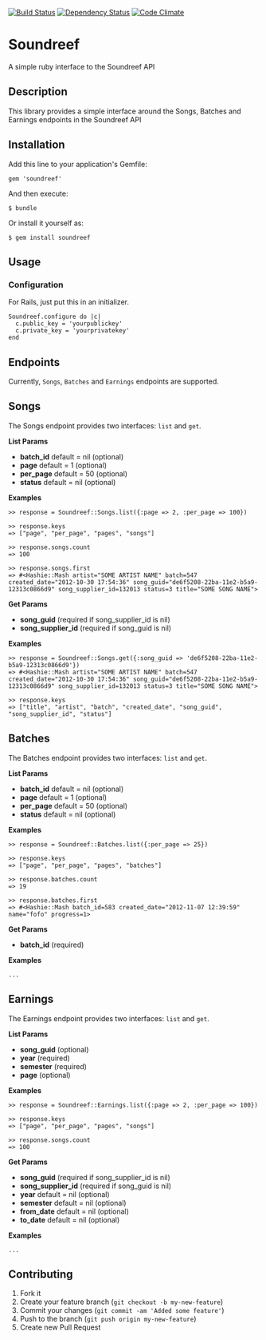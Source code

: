 [![Build Status](https://travis-ci.org/darbyfrey/soundreef.png)](https://travis-ci.org/darbyfrey/soundreef)
[![Dependency Status](https://gemnasium.com/darbyfrey/soundreef.png)](https://gemnasium.com/darbyfrey/soundreef)
[![Code Climate](https://codeclimate.com/badge.png)](https://codeclimate.com/github/darbyfrey/soundreef)

# Soundreef

A simple ruby interface to the Soundreef API

## Description

This library provides a simple interface around the Songs, Batches and Earnings endpoints in the Soundreef API

## Installation

Add this line to your application's Gemfile:

    gem 'soundreef'

And then execute:

    $ bundle

Or install it yourself as:

    $ gem install soundreef

## Usage

### Configuration

For Rails, just put this in an initializer.

    Soundreef.configure do |c|
      c.public_key = 'yourpublickey'
      c.private_key = 'yourprivatekey'
    end

## Endpoints
Currently, `Songs`, `Batches` and `Earnings` endpoints are supported.

## Songs
The Songs endpoint provides two interfaces: `list` and `get`.

**List Params**

* **batch_id** default = nil (optional)
* **page** default = 1 (optional)
* **per_page** default = 50 (optional)
* **status** default = nil (optional)

**Examples**

    >> response = Soundreef::Songs.list({:page => 2, :per_page => 100})

    >> response.keys
    => ["page", "per_page", "pages", "songs"]

    >> response.songs.count
    => 100

    >> response.songs.first
    => #<Hashie::Mash artist="SOME ARTIST NAME" batch=547 created_date="2012-10-30 17:54:36" song_guid="de6f5208-22ba-11e2-b5a9-12313c0866d9" song_supplier_id=132013 status=3 title="SOME SONG NAME">

**Get Params**

* **song_guid** (required if song_supplier_id is nil)
* **song_supplier_id** (required if song_guid is nil)

**Examples**

    >> response = Soundreef::Songs.get({:song_guid => 'de6f5208-22ba-11e2-b5a9-12313c0866d9'})
    => #<Hashie::Mash artist="SOME ARTIST NAME" batch=547 created_date="2012-10-30 17:54:36" song_guid="de6f5208-22ba-11e2-b5a9-12313c0866d9" song_supplier_id=132013 status=3 title="SOME SONG NAME">

    >> response.keys
    => ["title", "artist", "batch", "created_date", "song_guid", "song_supplier_id", "status"]

## Batches
The Batches endpoint provides two interfaces: `list` and `get`.

**List Params**

* **batch_id** default = nil (optional)
* **page** default = 1 (optional)
* **per_page** default = 50 (optional)
* **status** default = nil (optional)

**Examples**

    >> response = Soundreef::Batches.list({:per_page => 25})

    >> response.keys
    => ["page", "per_page", "pages", "batches"]

    >> response.batches.count
    => 19

    >> response.batches.first
    => #<Hashie::Mash batch_id=583 created_date="2012-11-07 12:39:59" name="fofo" progress=1>

**Get Params**

* **batch_id** (required)

**Examples**

    ...

## Earnings
The Earnings endpoint provides two interfaces: `list` and `get`.

**List Params**

* **song_guid** (optional)
* **year** (required)
* **semester** (required)
* **page** (optional)

**Examples**

    >> response = Soundreef::Earnings.list({:page => 2, :per_page => 100})

    >> response.keys
    => ["page", "per_page", "pages", "songs"]

    >> response.songs.count
    => 100

**Get Params**

* **song_guid** (required if song_supplier_id is nil)
* **song_supplier_id** (required if song_guid is nil)
* **year** default = nil (optional)
* **semester** default = nil (optional)
* **from_date** default = nil (optional)
* **to_date** default = nil (optional)

**Examples**

    ...


## Contributing

1. Fork it
2. Create your feature branch (`git checkout -b my-new-feature`)
3. Commit your changes (`git commit -am 'Added some feature'`)
4. Push to the branch (`git push origin my-new-feature`)
5. Create new Pull Request
